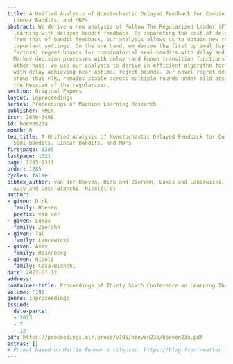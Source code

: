 ```yaml
---
title: A Unified Analysis of Nonstochastic Delayed Feedback for Combinatorial Semi-Bandits,
  Linear Bandits, and MDPs
abstract: We derive a new analysis of Follow The Regularized Leader (FTRL) for online
  learning with delayed bandit feedback. By separating the cost of delayed feedback
  from that of bandit feedback, our analysis allows us to obtain new results in three
  important settings. On the one hand, we derive the first optimal (up to logarithmic
  factors) regret bounds for combinatorial semi-bandits with delay and adversarial
  Markov decision processes with delay (and known transition functions).   On the
  other hand, we use our analysis to derive an efficient algorithm for linear bandits
  with delay achieving near-optimal regret bounds. Our novel regret decomposition
  shows that FTRL remains stable across multiple rounds under mild assumptions on
  the Hessian of the regularizer.
section: Original Papers
layout: inproceedings
series: Proceedings of Machine Learning Research
publisher: PMLR
issn: 2640-3498
id: hoeven23a
month: 0
tex_title: A Unified Analysis of Nonstochastic Delayed Feedback for Combinatorial
  Semi-Bandits, Linear Bandits, and MDPs
firstpage: 1285
lastpage: 1321
page: 1285-1321
order: 1285
cycles: false
bibtex_author: van der Hoeven, Dirk and Zierahn, Lukas and Lancewicki, Tal and Rosenberg,
  Aviv and Cesa-Bianchi, Nicol{\`o}
author:
- given: Dirk
  family: Hoeven
  prefix: van der
- given: Lukas
  family: Zierahn
- given: Tal
  family: Lancewicki
- given: Aviv
  family: Rosenberg
- given: Nicolò
  family: Cesa-Bianchi
date: 2023-07-12
address: 
container-title: Proceedings of Thirty Sixth Conference on Learning Theory
volume: '195'
genre: inproceedings
issued:
  date-parts:
  - 2023
  - 7
  - 12
pdf: https://proceedings.mlr.press/v195/hoeven23a/hoeven23a.pdf
extras: []
# Format based on Martin Fenner's citeproc: https://blog.front-matter.io/posts/citeproc-yaml-for-bibliographies/
---
```

